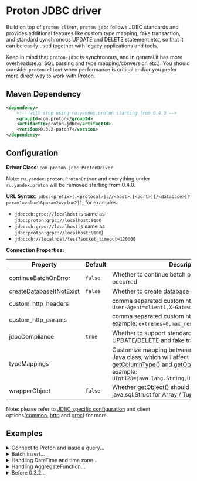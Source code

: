 # Proton JDBC driver

Build on top of `proton-client`, `proton-jdbc` follows JDBC standards and provides additional features like custom type mapping, fake transaction, and standard synchronous UPDATE and DELETE statement etc., so that it can be easily used together with legacy applications and tools.

Keep in mind that `proton-jdbc` is synchronous, and in general it has more overheads(e.g. SQL parsing and type mapping/conversion etc.). You should consider `proton-client` when performance is critical and/or you prefer more direct way to work with Proton.

## Maven Dependency

```xml
<dependency>
    <!-- will stop using ru.yandex.proton starting from 0.4.0 -->
    <groupId>com.proton</groupId>
    <artifactId>proton-jdbc</artifactId>
    <version>0.3.2-patch7</version>
</dependency>
```

## Configuration

**Driver Class**: `com.proton.jdbc.ProtonDriver`

Note: `ru.yandex.proton.ProtonDriver` and everything under `ru.yandex.proton` will be removed starting from 0.4.0.

**URL Syntax**: `jdbc:<prefix>[:<protocol>]://<host>:[<port>][/<database>[?param1=value1&param2=value2]]`, for examples:

- `jdbc:ch:grpc://localhost` is same as `jdbc:proton:grpc://localhost:9100`
- `jdbc:ch:grpc://localhost` is same as `jdbc:proton:grpc://localhost:9100`)
- `jdbc:ch://localhost/test?socket_timeout=120000`

**Connection Properties**:

| Property                 | Default | Description                                                                                                                                                                                                                                                                                                                                                                                                                |
| ------------------------ | ------- | -------------------------------------------------------------------------------------------------------------------------------------------------------------------------------------------------------------------------------------------------------------------------------------------------------------------------------------------------------------------------------------------------------------------------- |
| continueBatchOnError     | `false` | Whether to continue batch processing when error occurred                                                                                                                                                                                                                                                                                                                                                                   |
| createDatabaseIfNotExist | `false` | Whether to create database if it does not exist                                                                                                                                                                                                                                                                                                                                                                            |
| custom_http_headers      |         | comma separated custom http headers, for example: `User-Agent=client1,X-Gateway-Id=123`                                                                                                                                                                                                                                                                                                                                    |
| custom_http_params       |         | comma separated custom http query parameters, for example: `extremes=0,max_result_rows=100`                                                                                                                                                                                                                                                                                                                                |
| jdbcCompliance           | `true`  | Whether to support standard synchronous UPDATE/DELETE and fake transaction                                                                                                                                                                                                                                                                                                                                                 |
| typeMappings             |         | Customize mapping between Proton data type and Java class, which will affect result of both [getColumnType()](https://docs.oracle.com/javase/8/docs/api/java/sql/ResultSetMetaData.html#getColumnType-int-) and [getObject(Class<?>)](https://docs.oracle.com/javase/8/docs/api/java/sql/ResultSet.html#getObject-java.lang.String-java.lang.Class-). For example: `UInt128=java.lang.String,UInt256=java.lang.String` |
| wrapperObject            | `false` | Whether [getObject()](https://docs.oracle.com/javase/8/docs/api/java/sql/ResultSet.html#getObject-int-) should return java.sql.Array / java.sql.Struct for Array / Tuple.                                                                                                                                                                                                                                                  |

Note: please refer to [JDBC specific configuration](https://github.com/timeplus-io/proton-java-driver/blob/master/proton-jdbc/src/main/java/com/proton/jdbc/JdbcConfig.java) and client options([common](https://github.com/timeplus-io/proton-java-driver/blob/master/proton-client/src/main/java/com/proton/client/config/ProtonClientOption.java), [http](https://github.com/timeplus-io/proton-java-driver/blob/master/proton-http-client/src/main/java/com/proton/client/http/config/ProtonHttpOption.java) and [grpc](https://github.com/timeplus-io/proton-java-driver/blob/master/proton-grpc-client/src/main/java/com/proton/client/grpc/config/ProtonGrpcOption.java)) for more.

## Examples

<details>
    <summary>Connect to Proton and issue a query...</summary>

```java
String url = "jdbc:ch://my-server/system"; // use http protocol and port 8123 by default
// String url = "jdbc:ch://my-server:8443/system"; // if you prefer https
Properties properties = new Properties();
// properties.setProperty("ssl", "true");
// properties.setProperty("sslmode", "NONE"); // NONE to trust all servers; STRICT for trusted only
ProtonDataSource dataSource = new ProtonDataSource(url, new Properties());
try (Connection conn = dataSource.getConnection("default", "password");
    Statement stmt = conn.createStatement()) {
    ResultSet rs = stmt.executeQuery("select * from numbers(50000)");
    while(rs.next()) {
        // ...
    }
}
```

</details>

<details>
    <summary>Batch insert...</summary>

Tips:

1. Use `PreparedStatement` instead of `Statement`
2. Use [input function](https://proton.com/docs/en/sql-reference/table-functions/input/) whenever possible

```java
// create table mytable(id String, timestamp DateTime64(3), description Nullable(String)) engine=Memory

// 1. recommended as it performs the best
try (PreparedStatement ps = conn.prepareStatement(
    "insert into mytable select col1, col2 from input('col1 String, col2 DateTime64(3), col3 Int32')")) {
    // the column definition will be parsed so the driver knows there are 3 parameters: col1, col2 and col3
    ps.setString(1, "test"); // col1
    ps.setObject(2, LocalDateTime.now()); // col2, setTimestamp is slow and not recommended
    ps.setInt(3, 123); // col3
    ps.addBatch(); // parameters will be write into buffered stream immediately in binary format
    ...
    ps.executeBatch(); // stream everything on-hand into Proton
}

// 2. easier to use but slower compare to input function
try (PreparedStatement ps = conn.prepareStatement("insert into mytable(* except (desc))")) {
    // the driver will issue query "select * except (description) from mytable where 0" for type inferring
    // since description column is excluded, we know there are only two parameters: col1 and col2
    ps.setString(1, "test"); // id
    ps.setObject(2, LocalDateTime.now()); // timestamp
    ps.addBatch(); // parameters will be write into buffered stream immediately in binary format
    ...
    ps.executeBatch(); // stream everything on-hand into Proton
}

// 3. not recommended as it's based on a large SQL
// Note: "insert into mytable values(?,?,?)" is treated as "insert into mytable"
try (PreparedStatement ps = conn.prepareStatement("insert into mytable values(trim(?),?,?)")) {
    ps.setString(1, "test"); // id
    ps.setObject(2, LocalDateTime.now()); // timestamp
    ps.setString(3, null); // description
    ps.addBatch(); // append parameters to the query
    ...
    ps.executeBatch(); // issue the composed query: insert into mytable values(...)(...)...(...)
}
```

</details>

<details>
    <summary>Handling DateTime and time zone...</summary>

Please to use `java.time.LocalDateTime` or `java.time.OffsetDateTime` instead of `java.sql.Timestamp`, and `java.time.LocalDate` instead of `java.sql.Date`.

```java
try (PreparedStatement ps = conn.prepareStatement("select date_time from mytable where date_time > ?")) {
    ps.setObject(2, LocalDateTime.now());
    ResultSet rs = ps.executeQuery();
    while(rs.next()) {
        LocalDateTime dateTime = (LocalDateTime) rs.getObject(1);
    }
    ...
}
```

</details>

<details>
    <summary>Handling AggregateFunction...</summary>

As of now, only `groupBitmap` is supported.

```java
// batch insert using input function
try (ProtonConnection conn = newConnection(props);
        Statement s = conn.createStatement();
        PreparedStatement stmt = conn.prepareStatement(
                "insert into test_batch_input select id, name, value from input('id Int32, name Nullable(String), desc Nullable(String), value AggregateFunction(groupBitmap, UInt32)')")) {
    s.execute("drop table if exists test_batch_input;"
            + "create table test_batch_input(id Int32, name Nullable(String), value AggregateFunction(groupBitmap, UInt32))engine=Memory");
    Object[][] objs = new Object[][] {
            new Object[] { 1, "a", "aaaaa", ProtonBitmap.wrap(1, 2, 3, 4, 5) },
            new Object[] { 2, "b", null, ProtonBitmap.wrap(6, 7, 8, 9, 10) },
            new Object[] { 3, null, "33333", ProtonBitmap.wrap(11, 12, 13) }
    };
    for (Object[] v : objs) {
        stmt.setInt(1, (int) v[0]);
        stmt.setString(2, (String) v[1]);
        stmt.setString(3, (String) v[2]);
        stmt.setObject(4, v[3]);
        stmt.addBatch();
    }
    int[] results = stmt.executeBatch();
    ...
}

// use bitmap as query parameter
try (PreparedStatement stmt = conn.prepareStatement(
    "SELECT bitmapContains(my_bitmap, toUInt32(1)) as v1, bitmapContains(my_bitmap, toUInt32(2)) as v2 from {tt 'ext_table'}")) {
    stmt.setObject(1, ProtonExternalTable.builder().name("ext_table")
            .columns("my_bitmap AggregateFunction(groupBitmap,UInt32)").format(ProtonFormat.RowBinary)
            .content(new ByteArrayInputStream(ProtonBitmap.wrap(1, 3, 5).toBytes()))
            .asTempTable()
            .build());
    ResultSet rs = stmt.executeQuery();
    Assert.assertTrue(rs.next());
    Assert.assertEquals(rs.getInt(1), 1);
    Assert.assertEquals(rs.getInt(2), 0);
    Assert.assertFalse(rs.next());
}
```

</details>

<details>
    <summary>Before 0.3.2...</summary>

#### **Basic**

```java
String url = "jdbc:proton://localhost:8123/test";
ProtonProperties properties = new ProtonProperties();
// set connection options - see more defined in ProtonConnectionSettings
properties.setClientName("Agent #1");
...
// set default request options - more in ProtonQueryParam
properties.setSessionId("default-session-id");
...

ProtonDataSource dataSource = new ProtonDataSource(url, properties);
String sql = "select * from mytable";
Map<ProtonQueryParam, String> additionalDBParams = new HashMap<>();
// set request options, which will override the default ones in ProtonProperties
additionalDBParams.put(ProtonQueryParam.SESSION_ID, "new-session-id");
...
try (ProtonConnection conn = dataSource.getConnection();
    ProtonStatement stmt = conn.createStatement();
    ResultSet rs = stmt.executeQuery(sql, additionalDBParams)) {
    ...
}
```

Additionally, if you have a few instances, you can use `BalancedProtonDataSource`.

#### **Extended API**

In order to provide non-JDBC complaint data manipulation functionality, proprietary API exists.
Entry point for API is `ProtonStatement#write()` method.

1. Importing file into table

```java
import ru.yandex.proton.ProtonStatement;
ProtonStatement sth = connection.createStatement();
sth
    .write() // Write API entrypoint
    .table("default.my_table") // where to write data
    .option("format_csv_delimiter", ";") // specific param
    .data(new File("/path/to/file.csv.gz"), ProtonFormat.CSV, ProtonCompression.gzip) // specify input
    .send();
```

2. Configurable send

```java
import ru.yandex.proton.ProtonStatement;
ProtonStatement sth = connection.createStatement();
sth
    .write()
    .sql("INSERT INTO default.my_table (a,b,c)")
    .data(new MyCustomInputStream(), ProtonFormat.JSONEachRow)
    .dataCompression(ProtonCompression.brotli)
    .addDbParam(ProtonQueryParam.MAX_PARALLEL_REPLICAS, 2)
    .send();
```

3. Send data in binary formatted with custom user callback

```java
import ru.yandex.proton.ProtonStatement;
ProtonStatement sth = connection.createStatement();
sth.write().send("INSERT INTO test.writer", new ProtonStreamCallback() {
    @Override
    public void writeTo(ProtonRowBinaryStream stream) throws IOException {
        for (int i = 0; i < 10; i++) {
            stream.writeInt32(i);
            stream.writeString("Name " + i);
        }
    }
},
ProtonFormat.RowBinary); // RowBinary or Native are supported
```

</details>
